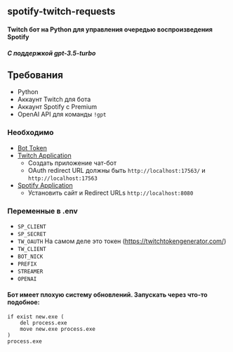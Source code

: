 ##  spotify-twitch-requests

#### Twitch бот на Python для управления очередью воспроизведения Spotify
##### С поддержкой gpt-3.5-turbo
## Требования

* Python
* Аккаунт Twitch для бота
* Аккаунт Spotify с Premium 
* OpenAI API для команды `!gpt`

### Необходимо

* [Bot Token](https://twitchapps.com/tmi/)
* [Twitch Application](https://dev.twitch.tv/console/apps/create)
   - Создать приложение чат-бот
   - OAuth redirect URL должны быть `http://localhost:17563/` и `http://localhost:17563`
* [Spotify Application](https://developer.spotify.com/dashboard/applications)
   - Установить сайт и Redirect URLs `http://localhost:8080`

### Переменные в .env
* `SP_CLIENT`
* `SP_SECRET`
* `TW_OAUTH` На самом деле это токен (https://twitchtokengenerator.com/)
* `TW_CLIENT`
* `BOT_NICK`
* `PREFIX`
* `STREAMER`
* `OPENAI`

#### Бот имеет плохую систему обновлений. Запускать через что-то подобное:

```batch
if exist new.exe (
    del process.exe
    move new.exe process.exe
)
process.exe 
``` 
